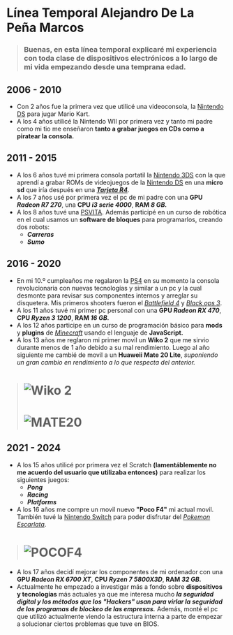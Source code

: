# Línea Temporal Alejandro De La Peña Marcos
> ### Buenas, en esta línea temporal explicaré mi experiencia con toda clase de dispositivos electrónicos a lo largo de mi vida empezando desde una temprana edad.
## 2006 - 2010
- Con 2 años fue la primera vez que utilicé una videoconsola, la [Nintendo DS](/alejandro_delapeña/img/DS.jpg) para jugar Mario Kart.
- A los 4 años utilicé la Nintendo WII por primera vez y tanto mi padre como mi tio me enseñaron **tanto a grabar juegos en CDs como a piratear la consola.**
## 2011 - 2015
- A los 6 años tuvé mi primera consola portatil la [Nintendo 3DS](/alejandro_delapeña/img/3DS.jpg) con la que aprendí a grabar ROMs de videojuegos de la [Nintendo DS](/alejandro_delapeña/img/DS.jpg) en una **micro sd** que iría después en una [***Tarjeta R4***](https://www.youtube.com/watch?v=_T4fB_qypUg).
- A los 7 años usé por primera vez el pc de mi padre con una **GPU *Radeon R7 270***, una **CPU *i3 serie 4000***, **RAM *8 GB.***
- A los 8 años tuvé una [PSVITA](/alejandro_delapeña/img/PSVITA.jpg). Además participé en un curso de robótica en el cual usamos un **software de bloques** para programarlos, creando dos robots:
   - ***Carreras***
   - ***Sumo***
## 2016 - 2020
- En mi 10.º cumpleaños me regalaron la [PS4](/alejandro_delapeña/img/PS4.jpg) en su momento la consola revolucionaria con nuevas tecnologías y similar a un pc y la cual desmonte para revisar sus componentes internos y arreglar su disquetera. Mis primeros shooters fueron el [*Battlefield 4*](/alejandro_delapeña/img/BF4.jpg) y [*Black ops 3*](/alejandro_delapeña/img/COD.jpg).
- A los 11 años tuvé mi primer pc personal con una **GPU *Radeon RX 470***, **CPU *Ryzen 3 1200***, **RAM *16 GB.***
- A los 12 años participe en un curso de programación básico para **mods** y **plugins** de [*Minecraft*](/alejandro_delapeña/img/MINE.jpg) usando el lenguaje de **JavaScript.**
- A los 13 años me reglaron mi primer movil un **Wiko 2** que me sirvio durante menos de 1 año debido a su mal rendimiento. Luego al año siguiente me cambié de movil a un **Huaweii Mate 20 Lite**, *suponiendo un gran cambio en rendimiento a lo que respecta del anterior.*
># ![Wiko 2](img/WIKO2.jpg) 
># ![MATE20](img/MATE20.png) 
## 2021 - 2024
- A los 15 años utilicé por primera vez el Scratch **(lamentáblemente no me acuerdo del usuario que utilizaba entonces)** para realizar los siguientes juegos:
   - ***Pong***
   - ***Racing***
   - ***Platforms***
- A los 16 años me compre un movil nuevo **"Poco F4"** mi actual movil. También tuvé la [Nintendo Switch](/alejandro_delapeña/img/SWITCH.jpg) para poder disfrutar del [*Pokemon Escarlata*](/alejandro_delapeña/img/POKE.jpg).
># ![POCOF4](img/POCOF4.png) 
- A los 17 años decidí mejorar los componentes de mi ordenador con una **GPU *Radeon RX 6700 XT***, **CPU *Ryzen 7 5800X3D***, **RAM *32 GB.***
- Actualmente he empezado a investigar más a fondo sobre **dispositivos y tecnologías** más actuales ya que me interesa mucho ***la seguridad digital y los métodos que los "Hackers" usan para virlar la seguridad de los programas de blockeo de las empresas.*** Además, monté el pc que utilizó actualmente viendo la estructura interna a parte de empezar a solucionar ciertos problemas que tuve en BIOS. 
